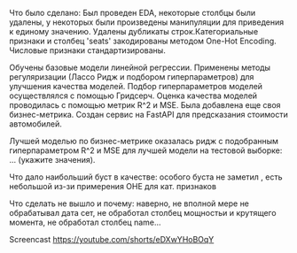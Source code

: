 Что было сделано:
Был проведен EDA, некоторые столбцы были удалены,
у некоторых были произведены манипуляции для приведения к единому значению.
Удалены дубликаты строк.Категориальные признаки и столбец 'seats' закодированы методом One-Hot Encoding.
Числовые признаки стандартизированы.

Обучены базовые модели линейной регрессии.
Применены методы регуляризации (Лассо Ридж и подбором гиперпараметров) для улучшения качества моделей.
Подбор гиперпараметров моделей осуществлялся с помощью Гридсерч.
Оценка качества моделей проводилась с помощью метрик R^2 и MSE.
Была добавлена еще своя бизнес-метрика.
Создан сервис на FastAPI для предсказания стоимости автомобилей.

Лучшей моделью по бизнес-метрике оказалась ридж с подобранным гиперпараметром
R^2 и MSE для лучшей модели на тестовой выборке: ... (укажите значения).

Что дало наибольший буст в качестве:
особого буста не заметил , есть небольшой из-зи примерения OHE для кат. признаков

Что сделать не вышло и почему:
наверно, не вполной мере не обрабатывал дата сет, не обработал столбец мощностьи и крутящего момента,
не обработал столбец name...

Screencast https://youtube.com/shorts/eDXwYHoBOqY